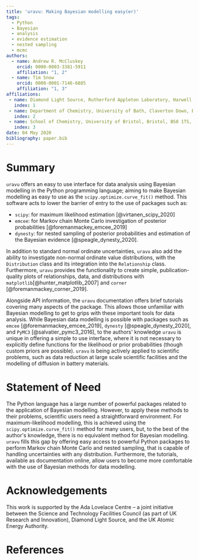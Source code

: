 ```yaml
---
title: 'uravu: Making Bayesian modelling easy(er)'
tags:
  - Python
  - Bayesian
  - analysis
  - evidence estimation
  - nested sampling
  - mcmc
authors:
  - name: Andrew R. McCluskey
    orcid: 0000-0003-3381-5911
    affiliation: "1, 2"
  - name: Tim Snow
    orcid: 0000-0001-7146-6885
    affiliation: "1, 3"
affiliations:
 - name: Diamond Light Source, Rutherford Appleton Laboratory, Harwell Science and Innovation Campus, Didcot, OX11 0DE, UK
   index: 1
 - name: Department of Chemistry, University of Bath, Claverton Down, Bath, BA2 7AY, UK
   index: 2
 - name: School of Chemistry, University of Bristol, Bristol, BS8 1TS, UK
   index: 3
date: 04 May 2020
bibliography: paper.bib
---
```


# Summary

`uravu` offers an easy to use interface for data analysis using Bayesian modelling in the Python programming language; aiming to make Bayesian modelling as easy to use as the `scipy.optimize.curve_fit()` method. 
This software acts to lower the barrier of entry to the use of packages such as:

- `scipy`: for maximum likelihood estimation [@virtanen_scipy_2020]
- `emcee`: for Markov chain Monte Carlo investigation of posterior probabilities [@foremanmackey_emcee_2019]
- `dynesty`: for nested sampling of posterior probabilities and estimation of the Bayesian evidence [@speagle_dynesty_2020].

In addition to standard normal ordinate uncertainties, `uravu` also add the ability to investigate non-normal ordinate value distributions, with the `Distribution` class and its integration into the `Relationship` class. 
Furthermore, `uravu` provides the functionality to create simple, publication-quality plots of relationships, data, and distributions with `matplotlib`[@hunter_matplotlib_2007] and `corner` [@foremanmackey_corner_2019]. 

Alongside API information, the `uravu` documentation offers brief tutorials covering many aspects of the package.
This allows those unfamiliar with Bayesian modelling to get to grips with these important tools for data analysis.
While Bayesian data modelling is possible with packages such as `emcee` [@foremanmackey_emcee_2019], `dynesty` [@speagle_dynesty_2020], and `PyMC3` [@salvatier_pymc3_2016], to the authors' knowledge `uravu` is unique in offering a simple to use interface, where it is not necessary to explicitly define functions for the likelihood or prior probabilities (though custom priors are possible). 
`uravu` is being actively applied to scientific problems, such as data reduction at large scale scientific facilities and the modelling of diffusion in battery materials.

# Statement of Need

The Python language has a large number of powerful packages related to the application of Bayesian modelling. 
However, to apply these methods to their problems, scientific users need a straightforward environment. 
For maximum-likelihood modelling, this is achieved using the `scipy.optimize.curve_fit()` method for many users, but, to the best of the author's knowledge, there is no equivalent method for Bayesian modelling.
`uravu` fills this gap by offering easy access to powerful Python packages to perform Markov chain Monte Carlo and nested sampling, that is capable of handling uncertainties with any distribution. 
Furthermore, the tutorials, available as documentation online, allow users to become more comfortable with the use of Bayesian methods for data modelling.

# Acknowledgements

This work is supported by the Ada Lovelace Centre – a joint initiative between the Science and Technology Facilities Council (as part of UK Research and Innovation), Diamond Light Source, and the UK Atomic Energy Authority.

# References
